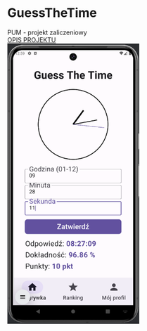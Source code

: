 # GuessTheTime
PUM - projekt zaliczeniowy  
[OPIS PROJEKTU](opis-projektu.pdf)
<br>
<img src="zrzut-ekranu.png" width="300" height="auto">
